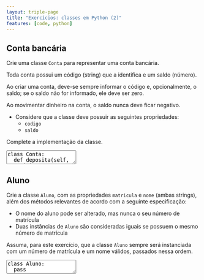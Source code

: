 ```yaml
---
layout: triple-page
title: "Exercícios: classes em Python (2)"
features: [code, python]
---
```


## Conta bancária

Crie uma classe `Conta` para representar uma conta bancária.

Toda conta possui um código (string) que a identifica e um saldo (número).

Ao criar uma conta, deve-se sempre informar o código e, opcionalmente, o saldo; se o saldo não for informado, ele deve ser zero.

Ao movimentar dinheiro na conta, o saldo nunca deve ficar negativo.

+ Considere que a classe deve possuir as seguintes propriedades:
  - `codigo`
  - `saldo`

Complete a implementação da classe.

<textarea class="code lang-python">
class Conta:  
  def deposita(self, quantia):
    '''
    Adiciona a quantia ao saldo da conta.
    :param quantia: quantia a ser depositada
    '''
  
  def retira(self, quantia):
    '''
    Subtrai a quantia do saldo da conta, a menos que o saldo seja insuficiente
    (isto é, menor que a quantia).
    :param quantia: quantia a ser retirada
    :return: `True` se a quantia foi retirada, `False` caso contrário
    '''
  
  def transfere(self, quantia, beneficiario):
    '''
    Transfere a quantia da conta atual para a conta do beneficiário,
    a menos que o saldo da conta atual seja insuficiente (ou ainda se
    o parâmetro `beneficiario` for `None`). 
    :param quantia: quantia a ser retirada
    :param beneficiario: conta do beneficiário
    :return: `True` se a transferência foi realizada, `False` caso contrário
    '''

### Testes
import unittest
class TestConta(unittest.TestCase):
  def test_cria_conta_sem_informar_saldo(self):
    c = Conta('123')
    self.assertEqual(c.codigo, '123')
    self.assertEqual(c.saldo, 0)

#  def test_nao_pode_alterar_codigo(self):
#    c = Conta('123', 50.0)
#    with self.assertRaises(AttributeError):
#        c.codigo = '456'

#  def test_nao_pode_alterar_saldo(self):
#    c = Conta('123', 50.0)
#    with self.assertRaises(AttributeError)
#        c.saldo = 999.99

  def test_cria_conta_com_saldo(self):
    c = Conta('123', 50)
    self.assertEqual(c.saldo, 50)
  
  def test_retira_com_saldo_suficiente(self):
    c = Conta('123', 100.0)
    self.assertTrue(c.retira(40.0))
    self.assertAlmostEqual(c.saldo, 60.0)
  
  def test_retira_com_saldo_insuficiente(self):
    c = Conta('123', 30.0)
    self.assertFalse(c.retira(40.0))
    self.assertAlmostEqual(c.saldo, 30.0)

  def test_deposita(self):
    c = Conta('123', 50.0)
    c.deposita(40.0)
    c.deposita(10.5)
    self.assertAlmostEqual(c.saldo, 100.5)
  
  def test_transfere_com_saldo_suficiente(self):
    conta = Conta("123", 50.0)
    beneficiario = Conta("999", 10.0)
    
    self.assertTrue(conta.transfere(30.0, beneficiario))
    self.assertAlmostEqual(40.0, beneficiario.saldo)
    self.assertAlmostEqual(20.0, conta.saldo)

  def test_transfere_com_saldo_insuficiente(self):
    conta = Conta("123", 5.0)
    beneficiario = Conta("999", 10.0)
    
    self.assertFalse(conta.transfere(30.0, beneficiario))
    self.assertAlmostEqual(10.0, beneficiario.saldo)
    self.assertAlmostEqual(5.0, conta.saldo)

  
  def test_transfere_para_beneficiario_inexistente(self):
    conta = Conta("123", 5.0)
    beneficiario = None
    
    self.assertFalse(conta.transfere(2.0, beneficiario))
    self.assertAlmostEqual(5.0, conta.saldo)

if __name__ == '__main__':
  import sys
  unittest.main(exit=False)

</textarea>

## Aluno

Crie a classe `Aluno`, com as propriedades `matricula` e `nome` (ambas strings), além dos métodos relevantes de acordo com a seguinte especificação:

- O nome do aluno pode ser alterado, mas nunca o seu número de matrícula
- Duas instâncias de `Aluno` são consideradas iguais se possuem o mesmo número
de matrícula

Assuma, para este exercício, que a classe `Aluno` sempre será instanciada com um
número de matrícula e um nome válidos, passados nessa ordem.

<textarea class="code lang-python">
class Aluno:
  pass

### Testes
import unittest
class TestAluno(unittest.TestCase):
  def test_iguais(self):
    a = Aluno('123', 'abc')
    b = Aluno('123', 'abc')
    self.assertEqual(a, b)
  
  def test_mesma_matricula_nome_diferente(self):
    a = Aluno('123', 'abc')
    b = Aluno('123', 'def')
    self.assertEqual(a, b)
  
  def test_diferentes(self):
    a = Aluno('123', 'abc')
    b = Aluno('124', 'abc')
    self.assertNotEqual(a, b)

  def test_pode_mudar_nome(self):
    a = Aluno('123', 'abc')
    a.nome = 'def'
    self.assertEqual(a.nome, 'def')
  
  def test_nao_pode_mudar_matricula(self):
    a = Aluno('123', 'abc')
    with self.assertRaises(AttributeError):
      a.matricula = '456'

if __name__ == '__main__':
  import sys
  unittest.main(exit=False)
</textarea>

<!--


-->